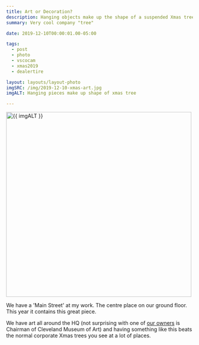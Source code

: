 ```yaml
---
title: Art or Decoration?
description: Hanging objects make up the shape of a suspended Xmas tree
summary: Very cool company "tree"

date: 2019-12-10T00:00:01.00-05:00

tags:
  - post
  - photo
  - vscocam
  - xmas2019
  - dealertire

layout: layouts/layout-photo
imgSRC: /img/2019-12-10-xmas-art.jpg
imgALT: Hanging pieces make up shape of xmas tree

---
```

<p><img class="u-photo img-polaroid" src="{{ imgSRC }}" alt="{{ imgALT }}" width="500" height="500"></p>
We have a 'Main Street' at my work. The centre place on our ground floor. This year it contains this great piece.

We have art all around the HQ (not surprising with one of [our owners](https://www.cleveland.com/arts/2019/12/dealer-tire-ceo-scott-mueller-leads-by-example-as-new-chairman-of-cleveland-museum-of-art.html "newspaper article") is Chairman of Cleveland Museum of Art) and having something like this beats the normal corporate Xmas trees you see at a lot of places.